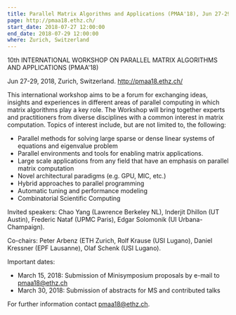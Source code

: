 ```yaml
---
title: Parallel Matrix Algorithms and Applications (PMAA'18), Jun 27-29, 2018
page: http://pmaa18.ethz.ch/
start_date: 2018-07-27 12:00:00
end_date: 2018-07-29 12:00:00
where: Zurich, Switzerland
---
```



10th INTERNATIONAL WORKSHOP ON 
PARALLEL MATRIX ALGORITHMS AND APPLICATIONS (PMAA'18) 

Jun 27-29, 2018, Zurich, Switzerland.  <http://pmaa18.ethz.ch/>

This international workshop aims to be a forum for exchanging ideas, insights and experiences in different areas of parallel computing in which matrix algorithms play a key role.  The Workshop will bring together experts and practitioners from diverse disciplines with a common interest in matrix computation.  Topics of interest include, but are not limited to, the following:

* Parallel methods for solving large sparse or dense linear systems of equations and eigenvalue problem
* Parallel environments and tools for enabling matrix applications.
* Large scale applications from any field that have an emphasis on parallel matrix computation
* Novel architectural paradigms (e.g. GPU, MIC, etc.)
* Hybrid approaches to parallel programming
* Automatic tuning and performance modeling
* Combinatorial Scientific Computing

Invited speakers: Chao Yang (Lawrence Berkeley NL), Inderjit Dhillon (UT Austin), Frederic Nataf (UPMC Paris), Edgar Solomonik (UI Urbana-Champaign).

Co-chairs: Peter Arbenz (ETH Zurich, Rolf Krause (USI Lugano), Daniel Kressner (EPF Lausanne), Olaf Schenk (USI Lugano).

Important dates:

- March 15, 2018: Submission of Minisymposium proposals by e-mail to
<pmaa18@ethz.ch>  
- March 30, 2018: Submission of abstracts for MS and contributed talks 

For further information contact <pmaa18@ethz.ch>.

